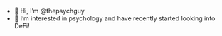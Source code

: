 - 👋 Hi, I’m @thepsychguy
- 👀 I’m interested in psychology and have recently started looking into DeFi!
